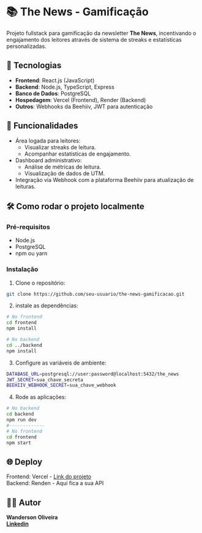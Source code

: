 # 📚 The News - Gamificação

Projeto fullstack para gamificação da newsletter **The News**, incentivando o engajamento dos leitores através de sistema de streaks e estatísticas personalizadas.

## 🚀 Tecnologias

- **Frontend**: React.js (JavaScript)
- **Backend**: Node.js, TypeScript, Express
- **Banco de Dados**: PostgreSQL
- **Hospedagem**: Vercel (Frontend), Render (Backend)
- **Outros**: Webhooks da Beehiiv, JWT para autenticação

## 🎯 Funcionalidades

- Área logada para leitores:
  - Visualizar streaks de leitura.
  - Acompanhar estatísticas de engajamento.
- Dashboard administrativo:
  - Análise de métricas de leitura.
  - Visualização de dados de UTM.
- Integração via Webhook com a plataforma Beehiiv para atualização de leituras.

## 🛠️ Como rodar o projeto localmente

### Pré-requisitos

- Node.js
- PostgreSQL
- npm ou yarn

### Instalação

1. Clone o repositório:

```bash
git clone https://github.com/seu-usuario/the-news-gamificacao.git
```
2. instale as dependências:
```bash
# No frontend
cd frontend
npm install

# No backend
cd ../backend
npm install
```
3. Configure as variáveis de ambiente:
```bash
DATABASE_URL=postgresql://user:password@localhost:5432/the_news
JWT_SECRET=sua_chave_secreta
BEEHIIV_WEBHOOK_SECRET=sua_chave_webhook
```
4. Rode as aplicações:
```bash
# No backend
cd backend
npm run dev
#-------------
# No frontend
cd frontend
npm start
```
## 🌐 Deploy
Frontend: Vercel - [Link do projeto](https://the-news-bice.vercel.app/) <br/>
Backend: Renden - Aqui fica a sua API
## 👨‍💻 Autor
**Wanderson Oliveira** <br/>
**[Linkedin](https://www.linkedin.com/in/wandergale/)**
